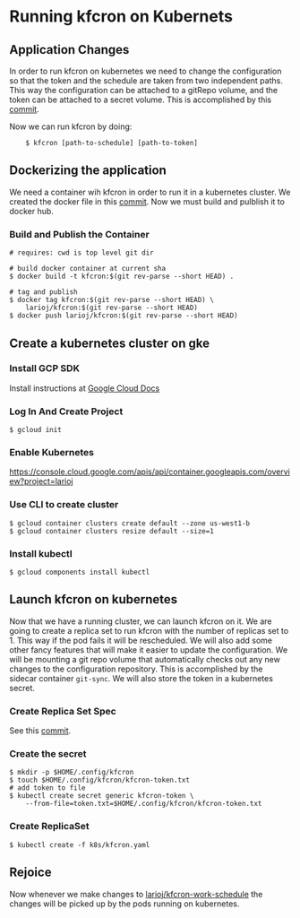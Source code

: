 # Running kfcron on Kubernets

## Application Changes
In order to run kfcron on kubernetes we need to change the configuration so that
the token and the schedule are taken from two independent paths. This way the
configuration can be attached to a gitRepo volume, and the token can be attached
to a secret volume. This is accomplished by this 
[commit](https://github.com/larioj/kfcron/commit/f9bea69).

Now we can run kfcron by doing:
```
    $ kfcron [path-to-schedule] [path-to-token]
```

## Dockerizing the application
We need a container wih kfcron in order to run it in a kubernetes cluster. We
created the docker file in this [commit](https://github.com/larioj/kfcron/commit/25ab51b). Now we must build and
pulblish it to docker hub.

### Build and Publish the Container
    # requires: cwd is top level git dir
    
    # build docker container at current sha
    $ docker build -t kfcron:$(git rev-parse --short HEAD) .

    # tag and publish
    $ docker tag kfcron:$(git rev-parse --short HEAD) \
        larioj/kfcron:$(git rev-parse --short HEAD)
    $ docker push larioj/kfcron:$(git rev-parse --short HEAD)

## Create a kubernetes cluster on gke

### Install GCP SDK
Install instructions at [Google Cloud Docs](https://cloud.google.com/sdk/docs)

### Log In And Create Project
    $ gcloud init

### Enable Kubernetes
https://console.cloud.google.com/apis/api/container.googleapis.com/overview?project=larioj

### Use CLI to create cluster
    $ gcloud container clusters create default --zone us-west1-b
    $ gcloud container clusters resize default --size=1

### Install kubectl
    $ gcloud components install kubectl

## Launch kfcron on kubernetes
Now that we have a running cluster, we can launch kfcron on it. We are going to
create a replica set to run kfcron with the number of replicas set to 1. This
way if the pod fails it will be rescheduled. We will also add some other fancy
features that will make it easier to update the configuration. We will be
mounting a git repo volume that automatically checks out any new changes to
the configuration repository. This is accomplished by the sidecar container
`git-sync`. We will also store the token in a kubernetes secret.

### Create Replica Set Spec
See this [commit](https://github.com/larioj/kfcron/commit/24371e9).

### Create the secret
    $ mkdir -p $HOME/.config/kfcron
    $ touch $HOME/.config/kfcron/kfcron-token.txt
    # add token to file
    $ kubectl create secret generic kfcron-token \
        --from-file=token.txt=$HOME/.config/kfcron/kfcron-token.txt

### Create ReplicaSet
    $ kubectl create -f k8s/kfcron.yaml

## Rejoice
Now whenever we make changes to 
[larioj/kfcron-work-schedule](https://github.com/larioj/kfcron-work-schedule) 
the changes will be picked up by the pods running on kubernetes.
